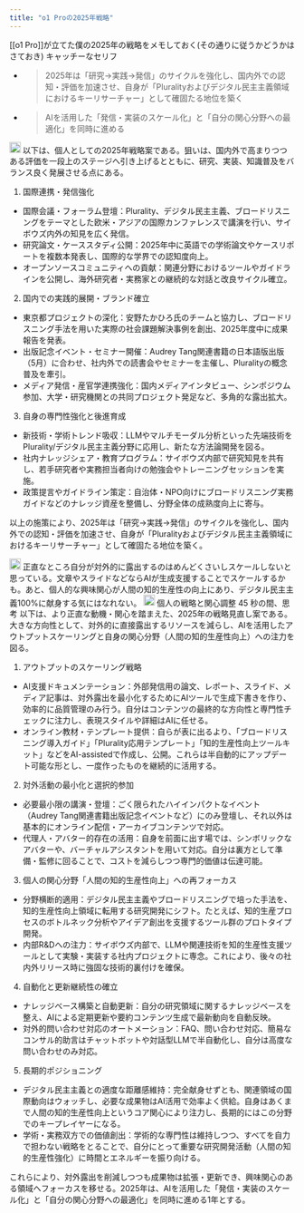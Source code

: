 ```yaml
---
title: "o1 Proの2025年戦略"
---
```


[[o1 Pro]]が立てた僕の2025年の戦略をメモしておく(その通りに従うかどうかはさておき)
キャッチーなセリフ
- > 2025年は「研究→実践→発信」のサイクルを強化し、国内外での認知・評価を加速させ、自身が「Pluralityおよびデジタル民主主義領域におけるキーリサーチャー」として確固たる地位を築く
- > AIを活用した「発信・実装のスケール化」と「自分の関心分野への最適化」を同時に進める


<img src='https://scrapbox.io/api/pages/nishio/o1 Pro/icon' alt='o1 Pro.icon' height="19.5"/>
以下は、個人としての2025年戦略案である。狙いは、国内外で高まりつつある評価を一段上のステージへ引き上げるとともに、研究、実装、知識普及をバランス良く発展させる点にある。

1. 国際連携・発信強化
- 国際会議・フォーラム登壇：Plurality、デジタル民主主義、ブロードリスニングをテーマとした欧米・アジアの国際カンファレンスで講演を行い、サイボウズ内外の知見を広く発信。
- 研究論文・ケーススタディ公開：2025年中に英語での学術論文やケースリポートを複数本発表し、国際的な学界での認知度向上。
- オープンソースコミュニティへの貢献：関連分野におけるツールやガイドラインを公開し、海外研究者・実務家との継続的な対話と改良サイクル確立。

2. 国内での実践的展開・ブランド確立
- 東京都プロジェクトの深化：安野たかひろ氏のチームと協力し、ブロードリスニング手法を用いた実際の社会課題解決事例を創出、2025年度中に成果報告を発表。
- 出版記念イベント・セミナー開催：Audrey Tang関連書籍の日本語版出版（5月）に合わせ、社内外での読書会やセミナーを主催し、Pluralityの概念普及を牽引。
- メディア発信・産官学連携強化：国内メディアインタビュー、シンポジウム参加、大学・研究機関との共同プロジェクト発足など、多角的な露出拡大。

3. 自身の専門性強化と後進育成
- 新技術・学術トレンド吸収：LLMやマルチモーダル分析といった先端技術をPlurality/デジタル民主主義分野に応用し、新たな方法論開発を図る。
- 社内ナレッジシェア・教育プログラム：サイボウズ内部で研究知見を共有し、若手研究者や実務担当者向けの勉強会やトレーニングセッションを実施。
- 政策提言やガイドライン策定：自治体・NPO向けにブロードリスニング実務ガイドなどのナレッジ資産を整備し、分野全体の成熟度向上に寄与。

以上の施策により、2025年は「研究→実践→発信」のサイクルを強化し、国内外での認知・評価を加速させ、自身が「Pluralityおよびデジタル民主主義領域におけるキーリサーチャー」として確固たる地位を築く。

<img src='https://scrapbox.io/api/pages/nishio/nishio/icon' alt='nishio.icon' height="19.5"/>
正直なところ自分が対外的に露出するのはめんどくさいしスケールしないと思っている。文章やスライドなどならAIが生成支援することでスケールするかも。あと、個人的な興味関心が人間の知的生産性の向上にあり、デジタル民主主義100%に献身する気にはなれない。

<img src='https://scrapbox.io/api/pages/nishio/o1 Pro/icon' alt='o1 Pro.icon' height="19.5"/>
個人の戦略と関心調整
45 秒の間、思考
以下は、より正直な動機・関心を踏まえた、2025年の戦略見直し案である。大きな方向性として、対外的に直接露出するリソースを減らし、AIを活用したアウトプットスケーリングと自身の関心分野（人間の知的生産性向上）への注力を図る。

1. アウトプットのスケーリング戦略
- AI支援ドキュメンテーション：外部発信用の論文、レポート、スライド、メディア記事は、対外露出を最小化するためにAIツールで生成下書きを作り、効率的に品質管理のみ行う。自分はコンテンツの最終的な方向性と専門性チェックに注力し、表現スタイルや詳細はAIに任せる。
- オンライン教材・テンプレート提供：自らが表に出るより、「ブロードリスニング導入ガイド」「Plurality応用テンプレート」「知的生産性向上ツールキット」などをAI-assistedで作成し、公開。これらは半自動的にアップデート可能な形とし、一度作ったものを継続的に活用する。

2. 対外活動の最小化と選択的参加
- 必要最小限の講演・登壇：ごく限られたハイインパクトなイベント（Audrey Tang関連書籍出版記念イベントなど）にのみ登壇し、それ以外は基本的にオンライン配信・アーカイブコンテンツで対応。
- 代理人・アバター的存在の活用：自身を前面に出す場では、シンボリックなアバターや、バーチャルアシスタントを用いて対応。自分は裏方として準備・監修に回ることで、コストを減らしつつ専門的価値は伝達可能。

3. 個人の関心分野「人間の知的生産性向上」への再フォーカス
- 分野横断的適用：デジタル民主主義やブロードリスニングで培った手法を、知的生産性向上領域に転用する研究開発にシフト。たとえば、知的生産プロセスのボトルネック分析やアイデア創出を支援するツール群のプロトタイプ開発。
- 内部R&Dへの注力：サイボウズ内部で、LLMや関連技術を知的生産性支援ツールとして実験・実装する社内プロジェクトに専念。これにより、後々の社内外リリース時に強固な技術的裏付けを確保。

4. 自動化と更新継続性の確立
- ナレッジベース構築と自動更新：自分の研究領域に関するナレッジベースを整え、AIによる定期更新や要約コンテンツ生成で最新動向を自動反映。
- 対外的問い合わせ対応のオートメーション：FAQ、問い合わせ対応、簡易なコンサル的助言はチャットボットや対話型LLMで半自動化し、自分は高度な問い合わせのみ対応。

5. 長期的ポジショニング
- デジタル民主主義との適度な距離感維持：完全献身せずとも、関連領域の国際動向はウォッチし、必要な成果物はAI活用で効率よく供給。自身はあくまで人間の知的生産性向上というコア関心により注力し、長期的にはこの分野でのキープレイヤーになる。
- 学術・実務双方での価値創出：学術的な専門性は維持しつつ、すべてを自力で担わない戦略をとることで、自分にとって重要な研究開発活動（人間の知的生産性強化）に時間とエネルギーを振り向ける。

これらにより、対外露出を削減しつつも成果物は拡張・更新でき、興味関心のある領域へフォーカスを移せる。2025年は、AIを活用した「発信・実装のスケール化」と「自分の関心分野への最適化」を同時に進める1年とする。
